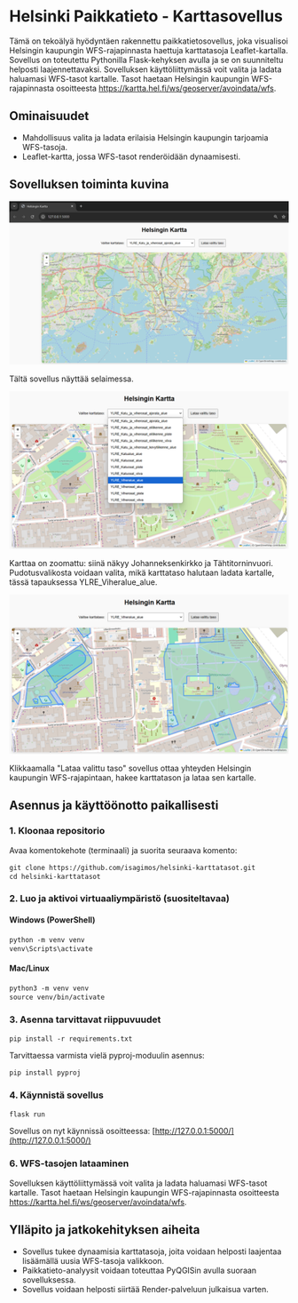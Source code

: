 # Helsinki Paikkatieto - Karttasovellus

Tämä on tekoälyä hyödyntäen rakennettu paikkatietosovellus, joka visualisoi Helsingin kaupungin WFS-rajapinnasta haettuja karttatasoja Leaflet-kartalla. Sovellus on toteutettu Pythonilla Flask-kehyksen avulla ja se on suunniteltu helposti laajennettavaksi. Sovelluksen käyttöliittymässä voit valita ja ladata haluamasi WFS-tasot kartalle. Tasot haetaan Helsingin kaupungin WFS-rajapinnasta osoitteesta https://kartta.hel.fi/ws/geoserver/avoindata/wfs.

## Ominaisuudet

- Mahdollisuus valita ja ladata erilaisia Helsingin kaupungin tarjoamia WFS-tasoja.
- Leaflet-kartta, jossa WFS-tasot renderöidään dynaamisesti.

## Sovelluksen toiminta kuvina

![Sovelluksen näkymä selaimessa.](images/yleiskuva.png)

Tältä sovellus näyttää selaimessa.

![Valikko](images/valikko.png)

Karttaa on zoomattu: siinä näkyy Johanneksenkirkko ja Tähtitorninvuori. Pudotusvalikosta voidaan valita, mikä karttataso halutaan ladata kartalle, tässä tapauksessa YLRE_Viheralue_alue.

![Karttataso ladattuna](images/karttataso.png)

Klikkaamalla "Lataa valittu taso" sovellus ottaa yhteyden Helsingin kaupungin WFS-rajapintaan, hakee karttatason ja lataa sen kartalle.

## Asennus ja käyttöönotto paikallisesti

### 1. Kloonaa repositorio

Avaa komentokehote (terminaali) ja suorita seuraava komento:

```
git clone https://github.com/isagimos/helsinki-karttatasot.git
cd helsinki-karttatasot
```

### 2. Luo ja aktivoi virtuaaliympäristö (suositeltavaa)

#### Windows (PowerShell)

```
python -m venv venv
venv\Scripts\activate
```


#### Mac/Linux

```
python3 -m venv venv
source venv/bin/activate
```

### 3. Asenna tarvittavat riippuvuudet

```
pip install -r requirements.txt
```

Tarvittaessa varmista vielä pyproj-moduulin asennus:

```
pip install pyproj
```

### 4. Käynnistä sovellus

```
flask run
```

Sovellus on nyt käynnissä osoitteessa: [http://127.0.0.1:5000/](http://127.0.0.1:5000/)

### 6. WFS-tasojen lataaminen

Sovelluksen käyttöliittymässä voit valita ja ladata haluamasi WFS-tasot kartalle. Tasot haetaan Helsingin kaupungin WFS-rajapinnasta osoitteesta https://kartta.hel.fi/ws/geoserver/avoindata/wfs.

## Ylläpito ja jatkokehityksen aiheita

- Sovellus tukee dynaamisia karttatasoja, joita voidaan helposti laajentaa lisäämällä uusia WFS-tasoja valikkoon.
- Paikkatieto-analyysit voidaan toteuttaa PyQGISin avulla suoraan sovelluksessa.
- Sovellus voidaan helposti siirtää Render-palveluun julkaisua varten.
